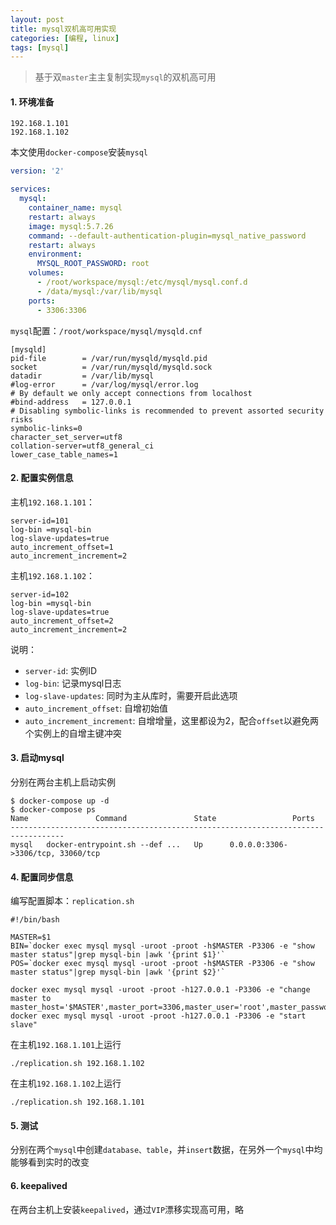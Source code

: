 ```yaml
---
layout: post
title: mysql双机高可用实现
categories: [编程, linux]
tags: [mysql]
---
```


> 基于双`master`主主复制实现`mysql`的双机高可用

#### 1. 环境准备

```
192.168.1.101
192.168.1.102
```

本文使用`docker-compose`安装`mysql`

```yaml
version: '2'

services:
  mysql:
    container_name: mysql
    restart: always
    image: mysql:5.7.26
    command: --default-authentication-plugin=mysql_native_password
    restart: always
    environment:
      MYSQL_ROOT_PASSWORD: root
    volumes:
      - /root/workspace/mysql:/etc/mysql/mysql.conf.d
      - /data/mysql:/var/lib/mysql
    ports:
      - 3306:3306
```

`mysql`配置：`/root/workspace/mysql/mysqld.cnf`

```
[mysqld]
pid-file        = /var/run/mysqld/mysqld.pid
socket          = /var/run/mysqld/mysqld.sock
datadir         = /var/lib/mysql
#log-error      = /var/log/mysql/error.log
# By default we only accept connections from localhost
#bind-address   = 127.0.0.1
# Disabling symbolic-links is recommended to prevent assorted security risks
symbolic-links=0
character_set_server=utf8
collation-server=utf8_general_ci
lower_case_table_names=1
```

#### 2. 配置实例信息

主机`192.168.1.101`：
```
server-id=101
log-bin =mysql-bin
log-slave-updates=true
auto_increment_offset=1
auto_increment_increment=2
```

主机`192.168.1.102`：
```
server-id=102
log-bin =mysql-bin
log-slave-updates=true
auto_increment_offset=2
auto_increment_increment=2
```

说明：
* `server-id`: 实例ID
* `log-bin`: 记录mysql日志
* `log-slave-updates`: 同时为主从库时，需要开启此选项
* `auto_increment_offset`: 自增初始值
* `auto_increment_increment`: 自增增量，这里都设为2，配合`offset`以避免两个实例上的自增主键冲突

#### 3. 启动mysql

分别在两台主机上启动实例

```
$ docker-compose up -d
$ docker-compose ps
Name               Command               State                 Ports               
----------------------------------------------------------------------------------
mysql   docker-entrypoint.sh --def ...   Up      0.0.0.0:3306->3306/tcp, 33060/tcp
```

#### 4. 配置同步信息

编写配置脚本：`replication.sh`

```
#!/bin/bash

MASTER=$1
BIN=`docker exec mysql mysql -uroot -proot -h$MASTER -P3306 -e "show master status"|grep mysql-bin |awk '{print $1}'`
POS=`docker exec mysql mysql -uroot -proot -h$MASTER -P3306 -e "show master status"|grep mysql-bin |awk '{print $2}'`

docker exec mysql mysql -uroot -proot -h127.0.0.1 -P3306 -e "change master to master_host='$MASTER',master_port=3306,master_user='root',master_password='root',master_log_file='$BIN',master_log_pos=$POS;"
docker exec mysql mysql -uroot -proot -h127.0.0.1 -P3306 -e "start slave"
```

在主机`192.168.1.101`上运行

```
./replication.sh 192.168.1.102
```

在主机`192.168.1.102`上运行

```
./replication.sh 192.168.1.101
```

#### 5. 测试

分别在两个`mysql`中创建`database、table`，并`insert`数据，在另外一个`mysql`中均能够看到实时的改变

#### 6. keepalived

在两台主机上安装`keepalived`，通过`VIP`漂移实现高可用，略